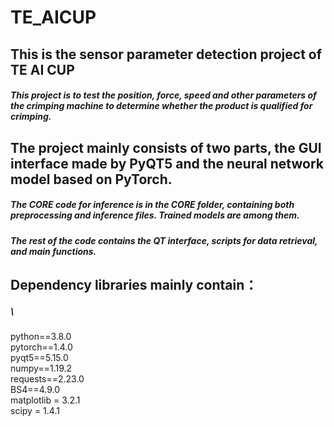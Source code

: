 # TE_AICUP
## This is the sensor parameter detection project of TE AI CUP
##### This project is to test the position, force, speed and other parameters of the crimping machine to determine whether the product is qualified for crimping.
## The project mainly consists of two parts, the GUI interface made by PyQT5 and the neural network model based on PyTorch.
##### The CORE code for inference is in the CORE folder, containing both preprocessing and inference files. Trained models are among them.
##### The rest of the code contains the QT interface, scripts for data retrieval, and main functions.
## Dependency libraries mainly contain：
##### \
python==3.8.0 \
pytorch==1.4.0 \
pyqt5==5.15.0 \
numpy==1.19.2 \
requests==2.23.0 \
BS4==4.9.0 \
matplotlib = 3.2.1 \
scipy = 1.4.1
